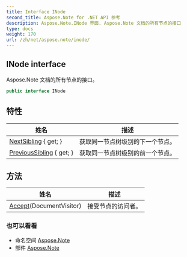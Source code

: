 ```yaml
---
title: Interface INode
second_title: Aspose.Note for .NET API 参考
description: Aspose.Note.INode 界面. Aspose.Note 文档的所有节点的接口
type: docs
weight: 170
url: /zh/net/aspose.note/inode/
---
```

## INode interface

Aspose.Note 文档的所有节点的接口。

```csharp
public interface INode
```

## 特性

| 姓名 | 描述 |
| --- | --- |
| [NextSibling](../../aspose.note/inode/nextsibling/) { get; } | 获取同一节点树级别的下一个节点。 |
| [PreviousSibling](../../aspose.note/inode/previoussibling/) { get; } | 获取同一节点树级别的前一个节点。 |

## 方法

| 姓名 | 描述 |
| --- | --- |
| [Accept](../../aspose.note/inode/accept/)(DocumentVisitor) | 接受节点的访问者。 |

### 也可以看看

* 命名空间 [Aspose.Note](../../aspose.note/)
* 部件 [Aspose.Note](../../)


